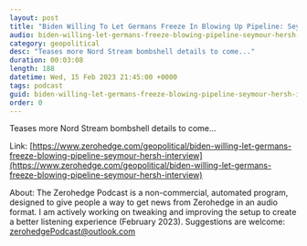 ```yaml
---
layout: post
title: "Biden Willing To Let Germans Freeze In Blowing Up Pipeline: Seymour Hersh Interview"
audio: biden-willing-let-germans-freeze-blowing-pipeline-seymour-hersh-interview-0
category: geopolitical
desc: "Teases more Nord Stream bombshell details to come..."
duration: 00:03:08
length: 188
datetime: Wed, 15 Feb 2023 21:45:00 +0000
tags: podcast
guid: biden-willing-let-germans-freeze-blowing-pipeline-seymour-hersh-interview-0
order: 0
---
```

Teases more Nord Stream bombshell details to come...

Link: [https://www.zerohedge.com/geopolitical/biden-willing-let-germans-freeze-blowing-pipeline-seymour-hersh-interview](https://www.zerohedge.com/geopolitical/biden-willing-let-germans-freeze-blowing-pipeline-seymour-hersh-interview)

About: The Zerohedge Podcast is a non-commercial, automated program, designed to give people a way to get news from Zerohedge in an audio format.  I am actively working on tweaking and improving the setup to create a better listening experience (February 2023).  Suggestions are welcome: [zerohedgePodcast@outlook.com](mailto:zerohedgePodcast@outlook.com)